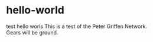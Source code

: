# hello-world
test hello worls
This is a test of the Peter Griffen Network.  
Gears will be ground. 

